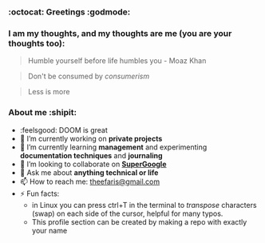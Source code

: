 ### :octocat: Greetings :godmode:

### I am my thoughts, and my thoughts are me (you are your thoughts too):

> Humble yourself before life humbles you - Moaz Khan

> Don't be consumed by *consumerism*

> Less is more

### About me :shipit: 
- :feelsgood: DOOM is great
- 🔭 I’m currently working on **private projects**
- 🌱 I’m currently learning **management** and experimenting **documentation techniques** and **journaling**
- 👯 I’m looking to collaborate on **[SuperGoogle](https://github.com/FarisHijazi/SuperGoogle)**
- 💬 Ask me about **anything technical or life**
- 📫 How to reach me: theefaris@gmail.com
- ⚡ Fun facts:
   - in Linux you can press ctrl+T in the terminal to _transpose_ characters (swap) on each side of the cursor, helpful for many typos.
   - This profile section can be created by making a repo with exactly your name
